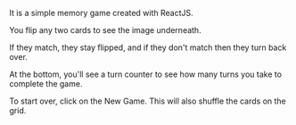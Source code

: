 It is a simple memory game created with ReactJS.

You flip any two cards to see the image underneath. 

If they match, they stay flipped, and if they don't match then they turn back over. 

At the bottom, you'll see a turn counter to see how many turns you take to complete the game. 

To start over, click on the New Game. This will also shuffle the cards on the grid. 
